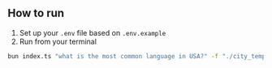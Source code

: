 ## How to run
1. Set up your `.env` file based on `.env.example`
2. Run from your terminal
```sh
bun index.ts "what is the most common language in USA?" -f "./city_temperature.csv"
```